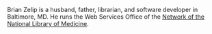 Brian Zelip is a husband, father, librarian, and software developer in Baltimore, MD. He runs the Web Services Office of the [Network of the National Library of Medicine](https://nnlm.gov/).
